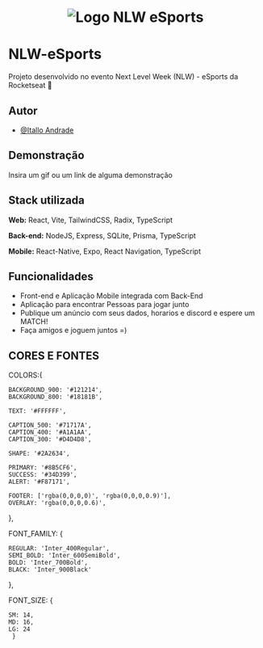 <h1 align="center">
	<img alt="Logo NLW eSports" src="https://gist.githubusercontent.com/vitorluigiorsini/d06d19995e0e33b0cd63a405daf0cb6f/raw/85fbd32e3642068228b231258ffbe38be1a3d3a8/nlw-esports-logo.svg" />
</h1>


# NLW-eSports
Projeto desenvolvido no evento Next Level Week (NLW) - eSports da Rocketseat 🚀

## Autor

- [@Itallo Andrade](https://github.com/italloandrad)



## Demonstração

Insira um gif ou um link de alguma demonstração


## Stack utilizada

**Web:** React, Vite, TailwindCSS, Radix, TypeScript

**Back-end:** NodeJS, Express, SQLite, Prisma, TypeScript

**Mobile:** React-Native, Expo, React Navigation, TypeScript



## Funcionalidades

- Front-end e Aplicação Mobile integrada com Back-End
- Aplicação para encontrar Pessoas para jogar junto
- Publique um anúncio com seus dados, horarios e discord e espere um MATCH!
- Faça amigos e joguem juntos =)




## CORES E FONTES

  COLORS:{
    
    BACKGROUND_900: '#121214',
    BACKGROUND_800: '#18181B',

    TEXT: '#FFFFFF',

    CAPTION_500: '#71717A',
    CAPTION_400: '#A1A1AA',
    CAPTION_300: '#D4D4D8',

    SHAPE: '#2A2634',

    PRIMARY: '#8B5CF6',
    SUCCESS: '#34D399',
    ALERT: '#F87171',

    FOOTER: ['rgba(0,0,0,0)', 'rgba(0,0,0,0.9)'],
    OVERLAY: 'rgba(0,0,0,0.6)',
  },

  FONT_FAMILY: {
    
    REGULAR: 'Inter_400Regular',
    SEMI_BOLD: 'Inter_600SemiBold',
    BOLD: 'Inter_700Bold',
    BLACK: 'Inter_900Black'
  },

  FONT_SIZE: {

    SM: 14,
    MD: 16,
    LG: 24
     }
